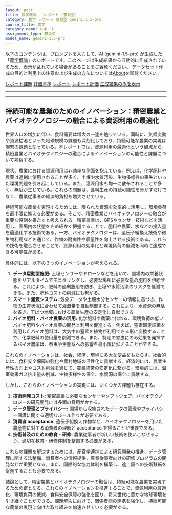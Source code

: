 ```yaml
---
layout: post
title: 農学概論 - レポート (意見型)
category: 農学 レポート 意見型 gemini-1.5-pro
course_title: 農学
category_name: レポート
assignment_type: 意見型
model_name: gemini-1.5-pro
---
```


以下のコンテンツは、[プロンプト](http://127.0.0.1:8000/generated/農学/gemini-1.5-pro/prompt_レポート-意見型.md)を入力して、AI (gemini-1.5-pro) が生成した「[農学概論](/contents/農学/)」のレポートです。このページは生成結果から自動的に作成されているため、表示が乱れている場合があることをご容赦ください。
データセット作成の目的と利用上の注意および生成の方法については[About](/About)を御覧ください。

[レポート課題](../レポート課題-意見型)
[評価基準](../評価基準-意見型)
[レポート](../レポート-意見型)
[レポート評価](../レポート評価-意見型)
[生成結果のみを表示](http://127.0.0.1:8000/generated/農学/gemini-1.5-pro/レポート-意見型.md)
  

***
***
  
## 持続可能な農業のためのイノベーション：精密農業とバイオテクノロジーの融合による資源利用の最適化

世界人口の増加に伴い、食料需要は増大の一途を辿っている。同時に、気候変動や資源枯渇といった地球規模の課題も深刻化しており、持続可能な農業の実現は喫緊の課題となっている。本レポートでは、資源利用の最適化という観点から、精密農業とバイオテクノロジーの融合によるイノベーションの可能性と課題について考察する。

現状、農業における資源利用は非効率な側面を抱えている。例えば、化学肥料や農薬は過剰に使用されることが多く、土壌や水質汚染、生物多様性の喪失といった環境問題を引き起こしている。また、灌漑用水も均一に散布されることが多く、無駄が生じている。これらの問題は、食料生産の持続可能性を脅かすだけでなく、農業従事者の経済的負担も増大させている。

持続可能な農業を実現するためには、限られた資源を効率的に活用し、環境負荷を最小限に抑える必要がある。そこで、精密農業とバイオテクノロジーの融合が重要な役割を果たすと考えられる。精密農業は、GPSやセンサー技術などを活用し、圃場内の状態をきめ細かく把握することで、肥料や農薬、水などの投入量を最適化する技術である。一方、バイオテクノロジーは、遺伝子組換え技術や微生物利用などを通じて、作物の耐病性や収量性を向上させる技術である。これらの技術を融合させることで、資源利用の効率化と環境負荷の低減を同時に達成できる可能性がある。

具体的には、以下の３つのイノベーションが考えられる。

1. **データ駆動型施肥:** 土壌センサーやドローンなどを用いて、圃場内の栄養状態をリアルタイムでモニタリングし、必要な場所に必要な量の肥料を供給する。これにより、肥料の過剰施用を防ぎ、土壌や水質汚染のリスクを低減できる。また、肥料コストの削減にも繋がる。
2. **スマート灌漑システム:** 気象データや土壌水分センサーの情報に基づき、作物の生育状況に合わせて灌漑量を自動制御する。これにより、水資源の無駄を省き、干ばつ地域における農業生産の安定化に貢献できる。
3. **バイオ肥料・バイオ農薬の活用:** 化学肥料や農薬に代わる、環境負荷の低いバイオ肥料やバイオ農薬の開発と利用を促進する。例えば、窒素固定細菌を利用したバイオ肥料は、大気中の窒素を植物が利用できる形に変換することで、化学肥料の使用量を削減できる。また、特定の害虫にのみ効果を発揮するバイオ農薬は、益虫や生態系への影響を最小限に抑えることができる。

これらのイノベーションは、社会、経済、環境に多大な便益をもたらす。社会的には、食料安全保障の強化や農村地域の活性化に貢献する。経済的には、農業生産性の向上やコスト削減を通じて、農業経営の安定化に繋がる。環境的には、温室効果ガス排出量の削減、生物多様性の保全、水資源の保全に貢献する。

しかし、これらのイノベーションの実現には、いくつかの課題も存在する。

1. **技術開発コスト:** 精密農業に必要なセンサーやソフトウェア、バイオテクノロジーの研究開発には多額の費用がかかる。
2. **データ管理とプライバシー:** 圃場から収集されたデータの管理やプライバシー保護に関する適切なルール作りが必要である。
3. **消費者 acceptance:** 遺伝子組換え作物など、バイオテクノロジーを用いた農産物に対する消費者の理解と acceptance を得ることが重要である。
4. **技術普及のための教育・研修:** 農業従事者が新しい技術を使いこなせるよう、適切な教育・研修体制を整備する必要がある。

これらの課題を解決するためには、産官学連携による研究開発の推進、データ管理に関する法整備、消費者への情報提供、農業従事者向けの研修プログラムの開発などが重要となる。また、国際的な協力体制を構築し、途上国への技術移転を促進することも必要である。

結論として、精密農業とバイオテクノロジーの融合は、持続可能な農業を実現するための鍵となる。これらのイノベーションを推進することで、資源利用の最適化、環境負荷の低減、食料安全保障の強化を図り、将来世代に豊かな地球環境を引き継ぐことができる。課題解決に向けて、関係者間の連携を強化し、持続可能な農業の実現に向けた取り組みを加速させていく必要がある。
